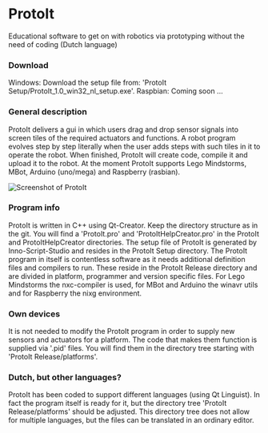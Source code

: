 # ProtoIt

Educational software to get on with robotics via prototyping without the need of coding (Dutch language)

### Download ###
Windows: Download the setup file from: 'ProtoIt Setup/ProtoIt_1.0_win32_nl_setup.exe'.
Raspbian: Coming soon ...

### General description ###

ProtoIt delivers a gui in which users drag and drop sensor signals into screen tiles of the required actuators and functions.
A robot program evolves step by step literally when the user adds steps with such tiles in it to operate the robot.
When finished, ProtoIt will create code, compile it and upload it to the robot.
At the moment ProtoIt supports Lego Mindstorms, MBot, Arduino (uno/mega) and Raspberry (rasbian).

![Screenshot of ProtoIt](https://github.com/devprotoit/ProtoIt/Screenshots/Program_step.png)

### Program info ###

ProtoIt is written in C++ using Qt-Creator. Keep the directory structure as in the git.
You will find a 'ProtoIt.pro' and 'ProtoItHelpCreator.pro' in the ProtoIt and ProtoItHelpCreator directories.
The setup file of ProtoIt is generated by Inno-Script-Studio and resides in the ProtoIt Setup directory.
The ProtoIt program in itself is contentless software as it needs additional definition files and compilers to run.
These reside in the ProtoIt Release directory and are divided in platform, programmer and version specific files.
For Lego Mindstorms the nxc-compiler is used, for MBot and Arduino the winavr utils and for Raspberry the nixg environment.

### Own devices ###

It is not needed to modify the ProtoIt program in order to supply new sensors and actuators for a platform.
The code that makes them function is supplied via '.pid' files. You will find them in the directory tree starting with
'ProtoIt Release/platforms'.

### Dutch, but other languages? ###

ProtoIt has been coded to support different languages (using Qt Linguist).
In fact the program itself is ready for it, but the directory tree 'ProtoIt Release/platforms' should be adjusted.
This directory tree does not allow for multiple languages, but the files can be translated in an ordinary editor.
